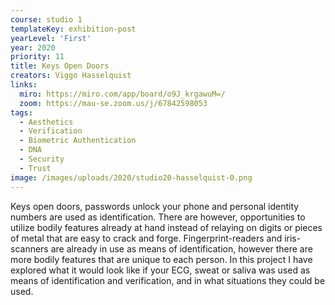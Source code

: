 ```yaml
---
course: studio 1
templateKey: exhibition-post
yearLevel: 'First'
year: 2020
priority: 11
title: Keys Open Doors
creators: Viggo Hasselquist
links:
  miro: https://miro.com/app/board/o9J_krgawuM=/
  zoom: https://mau-se.zoom.us/j/67842598053 
tags:
  - Aesthetics
  - Verification 
  - Biometric Authentication 
  - DNA
  - Security
  - Trust
image: /images/uploads/2020/studio20-hasselquist-0.png
---
```


Keys open doors, passwords unlock your phone and personal identity numbers are used as identification. There are however, opportunities to utilize bodily features already at hand instead of relaying on digits or pieces of metal that are easy to crack and forge. Fingerprint-readers and iris-scanners are already in use as means of identification, however there are more bodily features that are unique to each person. In this project I have explored what it would look like if your ECG, sweat or saliva was used as means of identification and verification, and in what situations they could be used.